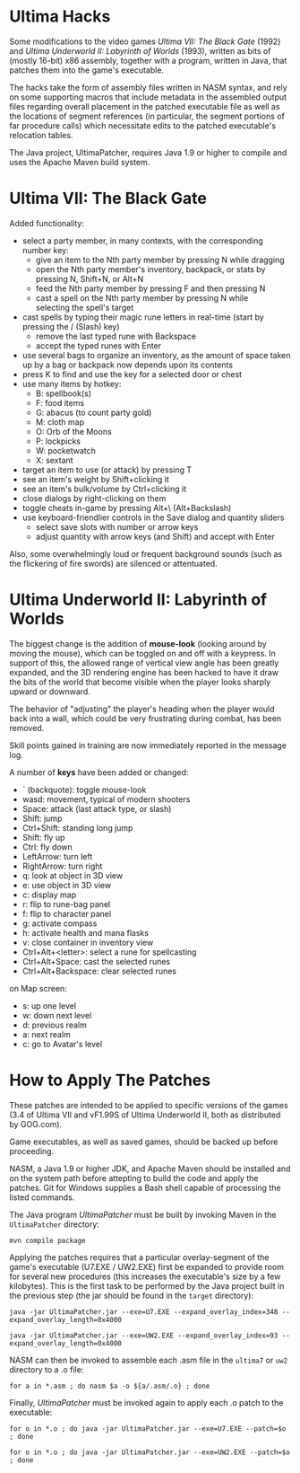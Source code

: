 # Ultima Hacks
Some modifications to the video games _Ultima VII: The Black Gate_ (1992) and
_Ultima Underworld II: Labyrinth of Worlds_ (1993), written as bits of (mostly
16-bit) x86 assembly, together with a program, written in Java, that patches
them into the game's executable.

The hacks take the form of assembly files written in NASM syntax, and rely on
some supporting macros that include metadata in the assembled output files
regarding overall placement in the patched executable file as well as the
locations of segment references (in particular, the segment portions of far
procedure calls) which necessitate edits to the patched executable's relocation
tables.

The Java project, UltimaPatcher, requires Java 1.9 or higher to compile and uses
the Apache Maven build system.

# Ultima VII: The Black Gate
Added functionality:
* select a party member, in many contexts, with the corresponding number key:
  * give an item to the Nth party member by pressing N while dragging
  * open the Nth party member's inventory, backpack, or stats by pressing N, Shift+N, or Alt+N
  * feed the Nth party member by pressing F and then pressing N
  * cast a spell on the Nth party member by pressing N while selecting the spell's target
* cast spells by typing their magic rune letters in real-time (start by pressing the / (Slash) key)
  * remove the last typed rune with Backspace
  * accept the typed runes with Enter
* use several bags to organize an inventory, as the amount of space taken up by a bag or backpack now depends upon its contents
* press K to find and use the key for a selected door or chest
* use many items by hotkey:
  * B: spellbook(s)
  * F: food items
  * G: abacus (to count party gold)
  * M: cloth map
  * O: Orb of the Moons
  * P: lockpicks
  * W: pocketwatch
  * X: sextant
* target an item to use (or attack) by pressing T
* see an item's weight by Shift+clicking it
* see an item's bulk/volume by Ctrl+clicking it
* close dialogs by right-clicking on them
* toggle cheats in-game by pressing Alt+\ (Alt+Backslash)
* use keyboard-friendlier controls in the Save dialog and quantity sliders
  * select save slots with number or arrow keys
  * adjust quantity with arrow keys (and Shift) and accept with Enter

Also, some overwhelmingly loud or frequent background sounds (such as the
flickering of fire swords) are silenced or attentuated.

# Ultima Underworld II: Labyrinth of Worlds
The biggest change is the addition of **mouse-look** (looking around by moving the mouse),
which can be toggled on and off with a keypress. In support of this, the allowed range
of vertical view angle has been greatly expanded, and the 3D rendering engine has been
hacked to have it draw the bits of the world that become visible when the player looks
sharply upward or downward.

The behavior of "adjusting" the player's heading when the player would back into a wall,
which could be very frustrating during combat, has been removed.

Skill points gained in training are now immediately reported in the message log.

A number of **keys** have been added or changed:
* ` (backquote): toggle mouse-look
* wasd: movement, typical of modern shooters
* Space: attack (last attack type, or slash)
* Shift: jump
* Ctrl+Shift: standing long jump
* Shift: fly up
* Ctrl: fly down
* LeftArrow: turn left
* RightArrow: turn right
* q: look at object in 3D view
* e: use object in 3D view
* c: display map
* r: flip to rune-bag panel
* f: flip to character panel
* g: activate compass
* h: activate health and mana flasks
* v: close container in inventory view
* Ctrl+Alt+\<letter\>: select a rune for spellcasting
* Ctrl+Alt+Space: cast the selected runes
* Ctrl+Alt+Backspace: clear selected runes

on Map screen:
* s: up one level
* w: down next level
* d: previous realm
* a: next realm
* c: go to Avatar's level

# How to Apply The Patches

These patches are intended to be applied to specific versions of the games
(3.4 of Ultima VII and vF1.99S of Ultima Underworld II, both as distributed by GOG.com).

Game executables, as well as saved games, should be backed up before proceeding.

NASM, a Java 1.9 or higher JDK, and Apache Maven should be installed and on the
system path before attepting to build the code and apply the patches. Git for
Windows supplies a Bash shell capable of processing the listed commands.

The Java program _UltimaPatcher_ must be built by invoking Maven in the
`UltimaPatcher` directory:

`mvn compile package`

Applying the patches requires that a particular overlay-segment of the game's
executable (U7.EXE / UW2.EXE) first be expanded to provide room for several new
procedures (this increases the executable's size by a few kilobytes). This is the
first task to be performed by the Java project built in the previous step (the jar
should be found in the `target` directory):

`java -jar UltimaPatcher.jar --exe=U7.EXE --expand_overlay_index=348 --expand_overlay_length=0x4000`

`java -jar UltimaPatcher.jar --exe=UW2.EXE --expand_overlay_index=93 --expand_overlay_length=0x4000`

NASM can then be invoked to assemble each .asm file in the `ultima7` or `uw2`
directory to a .o file:

`for a in *.asm ; do nasm $a -o ${a/.asm/.o} ; done`

Finally, _UltimaPatcher_ must be invoked again to apply each .o patch to the
executable:

`for o in *.o ; do java -jar UltimaPatcher.jar --exe=U7.EXE --patch=$o ; done`

`for o in *.o ; do java -jar UltimaPatcher.jar --exe=UW2.EXE --patch=$o ; done`
